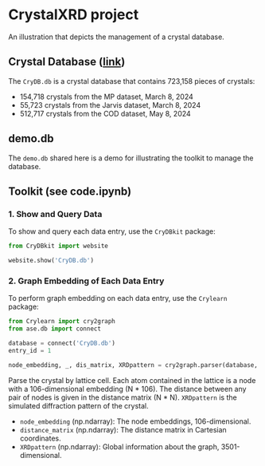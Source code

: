 
# CrystalXRD project

An illustration that depicts the management of a crystal database.

## Crystal Database ([link](https://huggingface.co/datasets/caobin/CrystalXRD))

The `CryDB.db` is a crystal database that contains 723,158 pieces of crystals:
- 154,718 crystals from the MP dataset, March 8, 2024
- 55,723 crystals from the Jarvis dataset, March 8, 2024
- 512,717 crystals from the COD dataset, May 8, 2024

## demo.db

The `demo.db` shared here is a demo for illustrating the toolkit to manage the database.

## Toolkit (see code.ipynb)

### 1. Show and Query Data

To show and query each data entry, use the `CryDBkit` package:


```python
from CryDBkit import website

website.show('CryDB.db')
```

### 2. Graph Embedding of Each Data Entry

To perform graph embedding on each data entry, use the `Crylearn` package:


```python
from Crylearn import cry2graph
from ase.db import connect

database = connect('CryDB.db')
entry_id = 1

node_embedding, _, dis_matrix, XRDpattern = cry2graph.parser(database, entry_id).get(model='Simulation')
```

Parse the crystal by lattice cell. Each atom contained in the lattice is a node with a 106-dimensional embedding (N * 106). The distance between any pair of nodes is given in the distance matrix (N * N). `XRDpattern` is the simulated diffraction pattern of the crystal.

- `node_embedding` (np.ndarray): The node embeddings, 106-dimensional.
- `distance_matrix` (np.ndarray): The distance matrix in Cartesian coordinates.
- `XRDpattern` (np.ndarray): Global information about the graph, 3501-dimensional.
